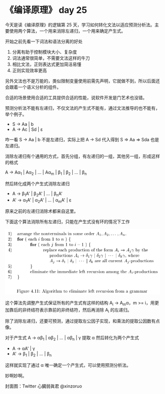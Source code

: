 # 《编译原理》 day 25

今天是读《编译原理》的逻辑第 25 天，学习如何转化文法以适应预测分析法。主要使用两个算法，一个用来消除左递归，一个用来确定产生式。

开始之前先看一下词法和语法分离的好处

1. 分离有助于控制模块大小、复杂度
2. 词法通常很简单，不需要文法这样的牛刀
3. 相比文法，正则表达式更加简洁易懂
4. 正则实现效率更高

另外文法也不是万能的，类似限制变量使用前需先声明，它就做不到，所以后面还会跟着一个语义分析的组件。

合适的场景使用合适的工具提供合适的性能，说软件开发是门艺术也没错。

预测分析法不能有左递归，不仅文法的产生式不能有，通过文法推导的也不能有，举个例子。

+ S -> Aa \| b
+ A -> Ac \| Sd \| ε

咋一看 S -> Aa \| b 不是左递归，实际上把 A -> Sd 代入得到 S => Aa => Sda 也是左递归。

消除左递归有个通用的方式，首先分组，有左递归的一组，其他另一组，形成这样的格式

A -> Aα<sub>1</sub> \| Aα<sub>2</sub> \| ... \| Aα<sub>m</sub> \| β<sub>1</sub> \| β<sub>2</sub> \| ... \| β<sub>n</sub>

然后转化成两个产生式消除左递归

+ A -> β<sub>1</sub>A' \| β<sub>2</sub>A' \| ... \| β<sub>n</sub>A'
+ A' -> α<sub>1</sub>A' \| α<sub>2</sub>A' \| ... \| α<sub>m</sub>A' \| ε

原来之前的左递归消除术都来自这里。

下面这个算法消除所有左递归，只能在产生式没有环的情况下工作

![](9-left-1.png)

这个算法先调整产生式保证所有的产生式有这样的结构 A<sub>i</sub> -> A<sub>m</sub>α，m >= i，用更加靠后的非终结符表示靠前的非终结符，然后再消除 A<sub>i</sub> 的左递归。

除了消除左递归，还要可预测，通过提取左公因子实现，和乘法的提取公因数有点像。

对于产生式 A -> αβ<sub>1</sub> | αβ<sub>2</sub> | ... | αβ<sub>n</sub> | γ 提取 α 然后转化为两个产生式

+ A -> αA' \| γ
+ A' -> β<sub>1</sub> \| β<sub>2</sub> \| ... \| β<sub>n</sub>

这样就实现了通过 α 唯一确定一个产生式，可以使用预测分析法。

妙啊妙啊。

封面图：Twitter 心臓弱眞君 @xinzoruo